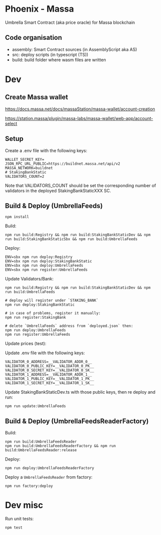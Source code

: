 # Phoenix - Massa

Umbrella Smart Contract (aka price oracle) for Massa blockchain

## Code organisation

* assembly: Smart Contract sources (in AssemblyScript aka AS)
* src: deploy scripts (in typescript (TS))
* build: build folder where wasm files are written

# Dev

## Create Massa wallet

https://docs.massa.net/docs/massaStation/massa-wallet/account-creation

https://station.massa/plugin/massa-labs/massa-wallet/web-app/account-select


## Setup

Create a .env file with the following keys:

```
WALLET_SECRET_KEY=
JSON_RPC_URL_PUBLIC=https://buildnet.massa.net/api/v2
MASSA_NETWORK=buildnet
# StakingBankStatic
VALIDATORS_COUNT=2
```

Note that VALIDATORS_COUNT should be set the corresponding number of validators in the deployed StakingBankStaticXXX SC.

## Build & Deploy (UmbrellaFeeds)

```commandline
npm install
```

Build:

```commandline
npm run build:Registry && npm run build:StakingBankStaticDev && npm run build:StakingBankStaticSbx && npm run build:UmbrellaFeeds
```

Deploy:

```shell
ENV=sbx npm run deploy:Registry 
ENV=sbx npm run deploy:StakingBankStatic 
ENV=sbx npm run deploy:UmbrellaFeeds
ENV=sbx npm run register:UmbrellaFeeds
```

Update Validators/Bank:


```commandline
npm run build:Registry && npm run build:StakingBankStaticDev && npm run build:UmbrellaFeeds

# deploy will register under `STAKING_BANK`
npm run deploy:StakingBankStatic

# in case of problems, register it manually:
npm run register:StakingBank

# delete `UmbrellaFeeds` address from `deployed.json` then:
npm run deploy:UmbrellaFeeds 
npm run register:UmbrellaFeeds
```

Update prices (test):

Update .env file with the following keys:

```commandline
VALIDATOR_0_ADDRESS=__VALIDATOR_ADDR_0__
VALIDATOR_0_PUBLIC_KEY=__VALIDATOR_0_PK__
VALIDATOR_0_SECRET_KEY=__VALIDATOR_0_SK__
VALIDATOR_1_ADDRESS=__VALIDATOR_ADDR_1__
VALIDATOR_1_PUBLIC_KEY=__VALIDATOR_1_PK__
VALIDATOR_1_SECRET_KEY=__VALIDATOR_1_SK__
```

Update StakingBankStaticDev.ts with those public keys, then re deploy and run:

```commandline
npm run update:UmbrellaFeeds
```

## Build & Deploy (UmbrellaFeedsReaderFactory)

Build:

```commandline
npm run build:UmbrellaFeedsReader
npm run build:UmbrellaFeedsReaderFactory && npm run build:UmbrellaFeedsReader:release
```

Deploy:

```commandline
npm run deploy:UmbrellaFeedsReaderFactory
```

Deploy a `UmbrellaFeedsReader` from factory:

```commandline
npm run factory:deploy
```

# Dev misc

Run unit tests:

```commandline
npm test
```

